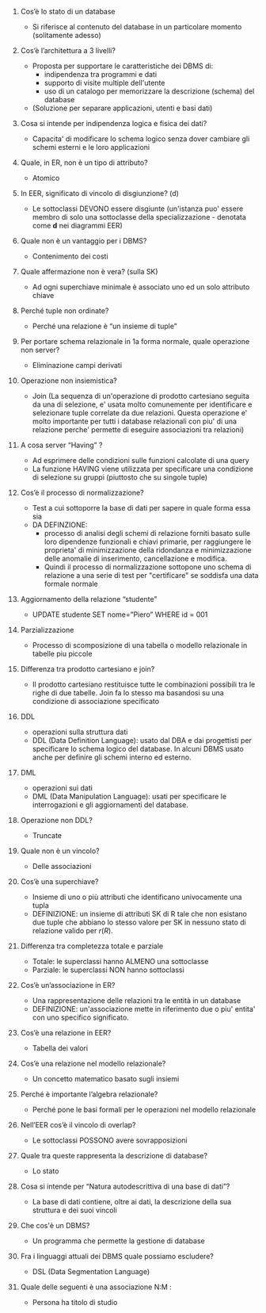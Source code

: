 1. Cos’è lo stato di un database  
	- Si riferisce al contenuto del database in un particolare momento (solitamente adesso)

2. Cos’è l’architettura a 3 livelli?
	- Proposta per supportare le caratteristiche dei DBMS di:
		- indipendenza tra programmi e dati
		- supporto di visite multiple dell'utente
		- uso di un catalogo per memorizzare la descrizione (schema) del database
	- (Soluzione per separare applicazioni, utenti e basi dati)

3. Cosa si intende per indipendenza logica e fisica dei dati?
	- Capacita' di modificare lo schema logico senza dover cambiare gli schemi esterni e le loro applicazioni

4. Quale, in ER, non è un tipo di attributo?
	- Atomico

5. In EER, significato di vincolo di disgiunzione? (d)
	- Le sottoclassi DEVONO essere disgiunte (un'istanza puo' essere membro di solo una sottoclasse della specializzazione - denotata come **d** nei diagrammi EER)

6. Quale non è un vantaggio per i DBMS?
	- Contenimento dei costi

7. Quale affermazione non è vera? (sulla SK)
	- Ad ogni superchiave minimale è associato uno ed un solo attributo chiave

8. Perché tuple non ordinate?
	- Perché una relazione è “un insieme di tuple”

9. Per portare schema relazionale in 1a forma normale, quale operazione non server?
	- Eliminazione campi derivati

10. Operazione non insiemistica?
	- Join (La sequenza di un'operazione di prodotto cartesiano seguita da una di selezione, e' usata molto comunemente per identificare e selezionare tuple correlate da due relazioni. Questa operazione e' molto importante per tutti i database relazionali con piu' di una relazione perche' permette di eseguire associazioni tra relazioni)

11. A cosa server “Having” ?
	- Ad esprimere delle condizioni sulle funzioni calcolate di una query
	- La funzione HAVING viene utilizzata per specificare una condizione di selezione su gruppi (piuttosto che su singole tuple)

12. Cos’è il processo di normalizzazione?
	- Test a cui sottoporre la base di dati per sapere in quale forma essa sia
	- DA DEFINZIONE: 
		- processo di analisi degli schemi di relazione forniti basato sulle loro dipendenze funzionali e chiavi primarie, per raggiungere le proprieta' di minimizzazione della ridondanza e minimizzazione delle anomalie di inserimento, cancellazione e modifica.
		- Quindi il processo di normalizzazione sottopone uno schema di relazione a una serie di test per "certificare" se soddisfa una data formale normale

13. Aggiornamento della relazione “studente”
	- UPDATE studente SET nome=”Piero” WHERE id = 001

14. Parzializzazione
	- Processo di scomposizione di una tabella o modello relazionale in tabelle piu piccole

15. Differenza tra prodotto cartesiano e join?
	- Il prodotto cartesiano restituisce tutte le combinazioni possibili tra le righe di due tabelle. Join fa lo stesso ma basandosi su una condizione di associazione specificato

16. DDL
	- operazioni sulla struttura dati
	- DDL (Data Definition Language): usato dal DBA e dai progettisti per specificare lo schema logico del database. In alcuni DBMS usato anche per definire gli schemi interno ed esterno.

17. DML
	- operazioni sui dati
	- DML (Data Manipulation Language): usati per specificare le interrogazioni e gli aggiornamenti del database. 

18. Operazione non DDL?
	- Truncate

19. Quale non è un vincolo?
	- Delle associazioni

20. Cos’è una superchiave?
	- Insieme di uno o più attributi che identificano univocamente una tupla
	- DEFINIZIONE: un insieme di attributi SK di R tale che non esistano due tuple che abbiano lo stesso valore per SK in nessuno stato di relazione valido per $r(R)$.

21. Differenza tra completezza totale e parziale
	- Totale: le superclassi hanno ALMENO una sottoclasse
	- Parziale: le superclassi NON hanno sottoclassi

22. Cos’è un’associazione in ER?
	- Una rappresentazione delle relazioni tra le entità in un database
	- DEFINIZIONE: un'associazione mette in riferimento due o piu' entita' con uno specifico significato.

23. Cos’è una relazione in EER?
	- Tabella dei valori

24. Cos’è una relazione nel modello relazionale?
	- Un concetto matematico basato sugli insiemi

25. Perché è importante l’algebra relazionale?
	- Perché pone le basi formali per le operazioni nel modello relazionale

26. Nell’EER cos’è il vincolo di overlap?
	- Le sottoclassi POSSONO avere sovrapposizioni

27. Quale tra queste rappresenta la descrizione di database?
	- Lo stato

28. Cosa si intende per “Natura autodescrittiva di una base di dati”?
	- La base di dati contiene, oltre ai dati, la descrizione della sua struttura e dei suoi vincoli

29. Che cos'è un DBMS?
	- Un programma che permette la gestione di database

30. Fra i linguaggi attuali dei DBMS quale possiamo escludere?
	- DSL (Data Segmentation Language)

31. Quale delle seguenti è una associazione N:M :
	- Persona ha titolo di studio